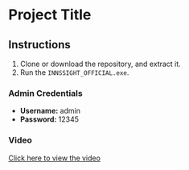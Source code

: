 # Project Title

## Instructions

1. Clone or download the repository, and extract it.
2. Run the `INNSSIGHT_OFFICIAL.exe`.

### Admin Credentials

- **Username:** admin
- **Password:** 12345

### Video

[Click here to view the video](https://drive.google.com/file/d/1UhCwhklN3IYTFK0zXr1QGvrD6RxVtFwj/view?usp=sharing)
